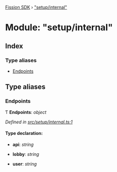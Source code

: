 [Fission SDK](../README.md) › ["setup/internal"](_setup_internal_.md)

# Module: "setup/internal"

## Index

### Type aliases

* [Endpoints](_setup_internal_.md#endpoints)

## Type aliases

###  Endpoints

Ƭ **Endpoints**: *object*

*Defined in [src/setup/internal.ts:1](https://github.com/fission-suite/webnative/blob/935d7b8/src/setup/internal.ts#L1)*

#### Type declaration:

* **api**: *string*

* **lobby**: *string*

* **user**: *string*
